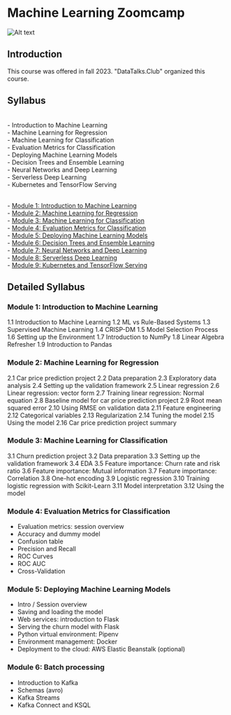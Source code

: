 # Machine Learning Zoomcamp


![Alt text](https://secure.meetupstatic.com/photos/event/c/0/e/f/600_501229391.jpeg)


## Introduction

This course was offered in fall 2023. "DataTalks.Club" organized this course.

## Syllabus
<br> - Introduction to Machine Learning
<br> - Machine Learning for Regression
<br> - Machine Learning for Classification
<br> - Evaluation Metrics for Classification
<br>- Deploying Machine Learning Models
<br>- Decision Trees and Ensemble Learning
<br>- Neural Networks and Deep Learning
<br>- Serverless Deep Learning
<br>- Kubernetes and TensorFlow Serving

<br> - [Module 1: Introduction to Machine Learning](#module1)
<br> - [Module 2: Machine Learning for Regression](#module2)
<br> - [Module 3: Machine Learning for Classification](#module3)
<br> - [Module 4: Evaluation Metrics for Classification](#module4)
<br> - [Module 5: Deploying Machine Learning Models](#module5)
<br> - [Module 6: Decision Trees and Ensemble Learning](#module6)
<br> - [Module 7: Neural Networks and Deep Learning](#module7)
<br> - [Module 8: Serverless Deep Learning](#module8)
<br> - [Module 9: Kubernetes and TensorFlow Serving](#module9)

## Detailed Syllabus

### Module 1: Introduction to Machine Learning <a name="module1"></a>
1.1 Introduction to Machine Learning
1.2 ML vs Rule-Based Systems
1.3 Supervised Machine Learning
1.4 CRISP-DM
1.5 Model Selection Process
1.6 Setting up the Environment
1.7 Introduction to NumPy
1.8 Linear Algebra Refresher
1.9 Introduction to Pandas

### Module 2: Machine Learning for Regression <a name="module2"></a>
2.1 Car price prediction project
2.2 Data preparation
2.3 Exploratory data analysis
2.4 Setting up the validation framework
2.5 Linear regression
2.6 Linear regression: vector form
2.7 Training linear regression: Normal equation
2.8 Baseline model for car price prediction project
2.9 Root mean squared error
2.10 Using RMSE on validation data
2.11 Feature engineering
2.12 Categorical variables
2.13 Regularization
2.14 Tuning the model
2.15 Using the model
2.16 Car price prediction project summary

### Module 3: Machine Learning for Classification <a name="module3"></a>
3.1 Churn prediction project
3.2 Data preparation
3.3 Setting up the validation framework
3.4 EDA
3.5 Feature importance: Churn rate and risk ratio
3.6 Feature importance: Mutual information
3.7 Feature importance: Correlation
3.8 One-hot encoding
3.9 Logistic regression
3.10 Training logistic regression with Scikit-Learn
3.11 Model interpretation
3.12 Using the model

### Module 4: Evaluation Metrics for Classification <a name="module4"></a>
* Evaluation metrics: session overview
* Accuracy and dummy model
* Confusion table
* Precision and Recall
* ROC Curves
* ROC AUC
* Cross-Validation

### Module 5: Deploying Machine Learning Models <a name="module5"></a>
* Intro / Session overview
* Saving and loading the model
* Web services: introduction to Flask
* Serving the churn model with Flask
* Python virtual environment: Pipenv
* Environment management: Docker
* Deployment to the cloud: AWS Elastic Beanstalk (optional)

### Module 6: Batch processing <a name="module6"></a>
* Introduction to Kafka
* Schemas (avro)
* Kafka Streams
* Kafka Connect and KSQL
